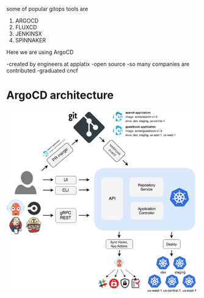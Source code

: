 some of popular gitops tools are
1. ARGOCD
2. FLUXCD
3. JENKINSX
4. SPINNAKER


Here we are using ArgoCD

-created by engineers at applatix
-open source
-so many companies are contributed
-graduated cncf

# ArgoCD architecture

![alt text](Argo-CD-Architecture.png)
